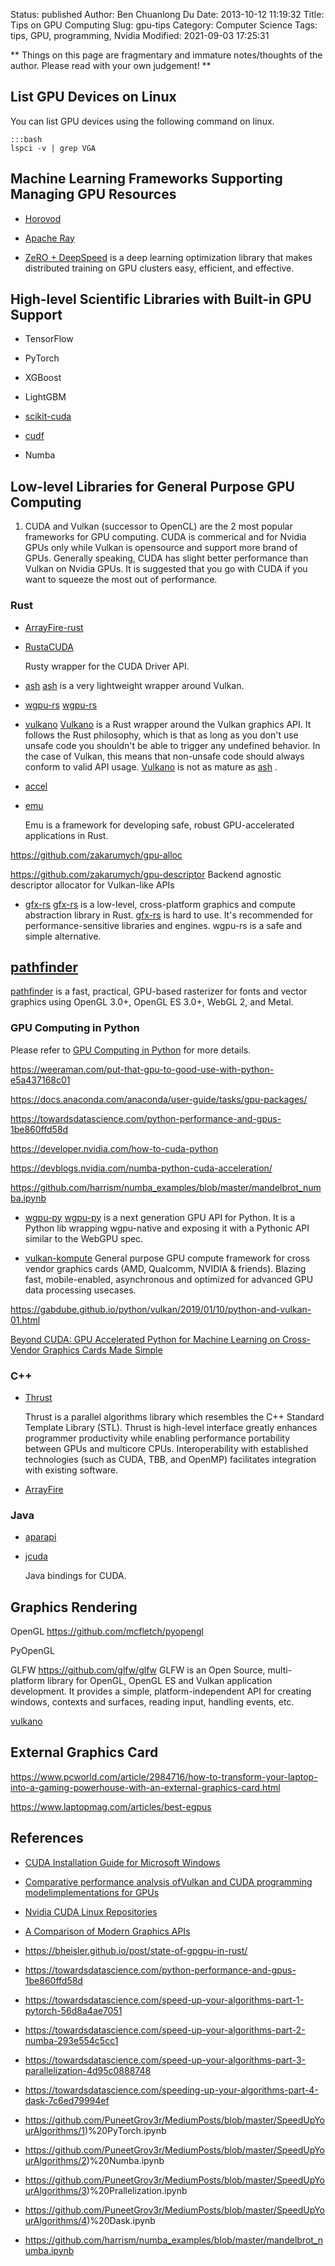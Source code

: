 Status: published
Author: Ben Chuanlong Du
Date: 2013-10-12 11:19:32
Title: Tips on GPU Computing
Slug: gpu-tips
Category: Computer Science
Tags: tips, GPU, programming, Nvidia
Modified: 2021-09-03 17:25:31

**
Things on this page are fragmentary and immature notes/thoughts of the author. 
Please read with your own judgement!
**
 
## List GPU Devices on Linux

You can list GPU devices using the following command on linux.

    :::bash
    lspci -v | grep VGA


## Machine Learning Frameworks Supporting Managing GPU Resources

- [Horovod](https://github.com/horovod/horovod)

- [Apache Ray](https://github.com/ray-project/ray)

- [ZeRO + DeepSpeed](https://github.com/microsoft/DeepSpeed)
    is a deep learning optimization library 
    that makes distributed training on GPU clusters easy, efficient, and effective.

## High-level Scientific Libraries with Built-in GPU Support 

- TensorFlow

- PyTorch 

- XGBoost

- LightGBM

- [scikit-cuda](https://github.com/lebedov/scikit-cuda)

- [cudf](https://github.com/rapidsai/cudf)

- Numba


## Low-level Libraries for General Purpose GPU Computing

1. CUDA and Vulkan (successor to OpenCL) are the 2 most popular frameworks for GPU computing.
    CUDA is commerical and for Nvidia GPUs only 
    while Vulkan is opensource and support more brand of GPUs.
    Generally speaking, 
    CUDA has slight better performance than Vulkan on Nvidia GPUs.
    It is suggested that you go with CUDA if you want to squeeze the most out of performance.

### Rust

- [ArrayFire-rust](https://github.com/arrayfire/arrayfire-rust)

- [RustaCUDA](https://github.com/bheisler/RustaCUDA)

    Rusty wrapper for the CUDA Driver API.

- [ash](https://github.com/MaikKlein/ash/)
[ash](https://github.com/MaikKlein/ash/)
is a very lightweight wrapper around Vulkan.

- [wgpu-rs](https://github.com/gfx-rs/wgpu-rs)
[wgpu-rs](https://github.com/gfx-rs/wgpu-rs)

- [vulkano](https://github.com/vulkano-rs/vulkano)
[Vulkano](https://github.com/vulkano-rs/vulkano)
is a Rust wrapper around the Vulkan graphics API. 
It follows the Rust philosophy, 
which is that as long as you don't use unsafe code you shouldn't be able to trigger any undefined behavior. 
In the case of Vulkan, this means that non-unsafe code should always conform to valid API usage.
[Vulkano](https://github.com/vulkano-rs/vulkano)
is not as mature as
[ash](https://github.com/MaikKlein/ash/)
.

- [accel](https://github.com/rust-accel/accel)

- [emu](https://github.com/calebwin/emu)

    Emu is a framework for developing safe, robust GPU-accelerated applications in Rust. 

https://github.com/zakarumych/gpu-alloc

https://github.com/zakarumych/gpu-descriptor
Backend agnostic descriptor allocator for Vulkan-like APIs

- [gfx-rs](https://github.com/gfx-rs/gfx)
[gfx-rs](https://github.com/gfx-rs/gfx)
is a low-level, cross-platform graphics and compute abstraction library in Rust. 
[gfx-rs](https://github.com/gfx-rs/gfx)
is hard to use. 
It's recommended for performance-sensitive libraries and engines. 
wgpu-rs is a safe and simple alternative.

## [pathfinder](https://github.com/servo/pathfinder)
[pathfinder](https://github.com/servo/pathfinder)
is a fast, practical, GPU-based rasterizer for fonts and vector graphics 
using OpenGL 3.0+, OpenGL ES 3.0+, WebGL 2, and Metal.

### GPU Computing in Python

Please refer to 
[GPU Computing in Python](http://www.legendu.net/misc/gpu-computing-in-python)
for more details.

https://weeraman.com/put-that-gpu-to-good-use-with-python-e5a437168c01

https://docs.anaconda.com/anaconda/user-guide/tasks/gpu-packages/

https://towardsdatascience.com/python-performance-and-gpus-1be860ffd58d

https://developer.nvidia.com/how-to-cuda-python

https://devblogs.nvidia.com/numba-python-cuda-acceleration/

https://github.com/harrism/numba_examples/blob/master/mandelbrot_numba.ipynb

- [wgpu-py](https://github.com/pygfx/wgpu-py)
[wgpu-py](https://github.com/pygfx/wgpu-py)
is a next generation GPU API for Python.
It is a Python lib wrapping wgpu-native and exposing it with a Pythonic API similar to the WebGPU spec.

- [vulkan-kompute](https://github.com/EthicalML/vulkan-kompute)
General purpose GPU compute framework for cross vendor graphics cards 
(AMD, Qualcomm, NVIDIA & friends). 
Blazing fast, mobile-enabled, asynchronous and optimized for advanced GPU data processing usecases.

https://gabdube.github.io/python/vulkan/2019/01/10/python-and-vulkan-01.html

[Beyond CUDA: GPU Accelerated Python for Machine Learning on Cross-Vendor Graphics Cards Made Simple](https://towardsdatascience.com/beyond-cuda-gpu-accelerated-python-for-machine-learning-in-cross-vendor-graphics-cards-made-simple-6cc828a45cc3)


### C++ 

- [Thrust](https://developer.nvidia.com/thrust)

    Thrust is a parallel algorithms library which resembles the C++ Standard Template Library (STL). 
    Thrust is high-level interface greatly enhances programmer productivity 
    while enabling performance portability between GPUs and multicore CPUs. 
    Interoperability with established technologies (such as CUDA, TBB, and OpenMP) facilitates integration with existing software. 

- [ArrayFire](https://github.com/arrayfire/arrayfire)



### Java

- [aparapi](https://github.com/Syncleus/aparapi)

- [jcuda](https://github.com/jcuda/jcuda)

    Java bindings for CUDA.

## Graphics Rendering

OpenGL
https://github.com/mcfletch/pyopengl

PyOpenGL

GLFW
https://github.com/glfw/glfw
GLFW is an Open Source, multi-platform library for OpenGL, OpenGL ES and Vulkan application development. It provides a simple, platform-independent API for creating windows, contexts and surfaces, reading input, handling events, etc.

[vulkano](https://github.com/vulkano-rs/vulkano)







## External Graphics Card

https://www.pcworld.com/article/2984716/how-to-transform-your-laptop-into-a-gaming-powerhouse-with-an-external-graphics-card.html

https://www.laptopmag.com/articles/best-egpus


## References

- [CUDA Installation Guide for Microsoft Windows](https://docs.nvidia.com/cuda/cuda-installation-guide-microsoft-windows/index.html)

- [Comparative performance analysis ofVulkan and CUDA programming modelimplementations for GPUs](https://core.ac.uk/reader/323473500)

- [Nvidia CUDA Linux Repositories](https://developer.download.nvidia.com/compute/cuda/repos/)

- [A Comparison of Modern Graphics APIs](https://alain.xyz/blog/comparison-of-modern-graphics-apis) 

- https://bheisler.github.io/post/state-of-gpgpu-in-rust/

- https://towardsdatascience.com/python-performance-and-gpus-1be860ffd58d

- https://towardsdatascience.com/speed-up-your-algorithms-part-1-pytorch-56d8a4ae7051

- https://towardsdatascience.com/speed-up-your-algorithms-part-2-numba-293e554c5cc1

- https://towardsdatascience.com/speed-up-your-algorithms-part-3-parallelization-4d95c0888748

- https://towardsdatascience.com/speeding-up-your-algorithms-part-4-dask-7c6ed79994ef

- https://github.com/PuneetGrov3r/MediumPosts/blob/master/SpeedUpYourAlgorithms/1)%20PyTorch.ipynb

- https://github.com/PuneetGrov3r/MediumPosts/blob/master/SpeedUpYourAlgorithms/2)%20Numba.ipynb

- https://github.com/PuneetGrov3r/MediumPosts/blob/master/SpeedUpYourAlgorithms/3)%20Prallelization.ipynb

- https://github.com/PuneetGrov3r/MediumPosts/blob/master/SpeedUpYourAlgorithms/4)%20Dask.ipynb

- https://github.com/harrism/numba_examples/blob/master/mandelbrot_numba.ipynb

